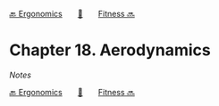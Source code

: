 [🔙 Ergonomics][previous-chapter]&nbsp;&nbsp;&nbsp;&nbsp;&nbsp;&nbsp;&nbsp;[🏡][readme]&nbsp;&nbsp;&nbsp;&nbsp;&nbsp;&nbsp;&nbsp;[Fitness 🔜][upcoming-chapter]

# Chapter 18. Aerodynamics

_Notes_

[🔙 Ergonomics][previous-chapter]&nbsp;&nbsp;&nbsp;&nbsp;&nbsp;&nbsp;&nbsp;[🏡][readme]&nbsp;&nbsp;&nbsp;&nbsp;&nbsp;&nbsp;&nbsp;[Fitness 🔜][upcoming-chapter]

[readme]: README.md
[previous-chapter]: ch17-ergonomics.md
[upcoming-chapter]: ch19-fitness.md